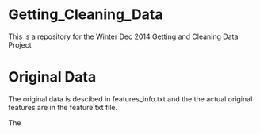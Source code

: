 Getting_Cleaning_Data
=====================

This is a repository for the Winter Dec 2014 Getting and Cleaning Data Project

Original Data 
======================
The original data is descibed in features_info.txt and the the actual original features are in the feature.txt file.

The 
